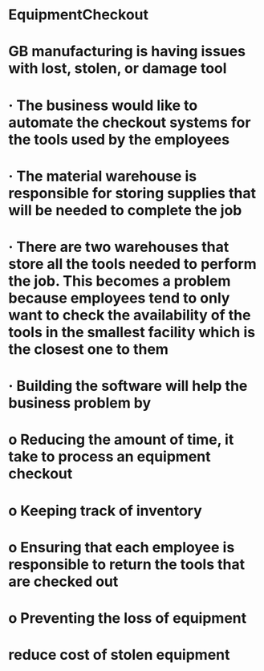 # EquipmentCheckout

# GB manufacturing is having issues with lost, stolen, or damage tool

# · The business would like to automate the checkout systems for the tools used by the employees

# · The material warehouse is responsible for storing supplies that will be needed to complete the job

# · There are two warehouses that store all the tools needed to perform the job. This becomes a problem because employees tend to only want to check the availability of the tools in the smallest facility which is the closest one to them

# · Building the software will help the business problem by

# o Reducing the amount of time, it take to process an equipment checkout

# o Keeping track of inventory

# o Ensuring that each employee is responsible to return the tools that are checked out

# o Preventing the loss of equipment


# reduce cost of stolen equipment